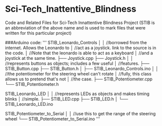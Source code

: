 # Sci-Tech_Inattentive_Blindness
Code and Related Files for Sci-Tech Innattentive Blindness Project
(STIB is an abbreviation of the above name and is used to mark files
that were written for this particular project)

###Arduino code:
'''
STIB_Leonardo_Controls
	│
	│	//borrowed from the internet. Allows the Leonardo to
	│	//act as a joystick. link to the source is in the code.
	│	//Note that the leonardo is able to act as a keyboard
	│	//and a joystick at the same time.
	├── Joystick.cpp
	├── Joystick.h
	│
	│	//represents buttons as objects; includes a few useful
	│	//features.
	├── STIB_Button.cpp
	├── STIB_Button.h
	│
	├── STIB_Leonardo_Controls.ino
	│
	│	//the potentiometer for the steering wheel can't rotate
	│	//fully, this class allows us to pretend that's not
	│	//the case.
	├── STIB_Potentiometer.cpp
	└── STIB_Potentiometer.h

STIB_Leonardo_LED
	│
	│	//represents LEDs as objects and makes timing blinks
	│	//simple.
	├── STIB_LED.cpp
	├── STIB_LED.h
	│
	└── STIB_Leonardo_LED.ino

STIB_Potentiometer_to_Serial
	│
	│	//use this to get the range of the steering wheel
	└── STIB_Potentiometer_to_Serial.ino
'''
